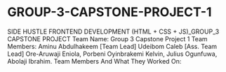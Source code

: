 # GROUP-3-CAPSTONE-PROJECT-1
SIDE HUSTLE FRONTEND DEVELOPMENT (HTML + CSS + JS)_GROUP_3 CAPSTONE PROJECT
Team Name: Group 3 Capstone Project 1
Team Members:
Aminu Abdulhakeem [Team Lead]
Udeibom Caleb [Ass. Team Lead]
Ore-Aruwaji Eniola,
Porbeni Oyinbrakemi Kelvin,
Julius Ogunfuwa,
Abolaji Ibrahim. 
Team Members And What They Worked On:
